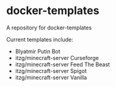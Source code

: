 # docker-templates
A repository for docker-templates

Current templates include:
- Blyatmir Putin Bot
- itzg/minecraft-server Curseforge
- itzg/minecraft-server Feed The Beast
- itzg/minecraft-server Spigot
- itzg/minecraft-server Vanilla